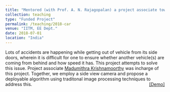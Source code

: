 ```yaml
---
title: "Mentored (with Prof. A. N. Rajagopalan) a project associate towards a funded project."
collection: teaching
type: "Funded Project"
permalink: /teaching/2018-car
venue: "IITM, EE Dept."
date: 2018-07-01
location: "India"
---
```

<p style="text-align:left;">
  Lots of accidents are happening while getting out of vehicle from its side doors, wherein it is difficult for one to ensure whether another vehicle(s) are coming from behind and how speed it has. This project attempts to solve this issue. Project associate <a href="https://in.linkedin.com/in/madhumithra-krishnamoorthy-49981a153">Madumithra Krishnamoorthy</a> was incharge of this project. Together, we employ a side view camera and propose a deployable algorithm using traditonal image processing techniques to address this. 
    <span style="float:right;">
         <a href="https://drive.google.com/open?id=1f30V7ORC2U9qUShvbsT1Qmc2t5kBT4Og">&#91;Demo&#93;</a>  
    </span>
</p>

